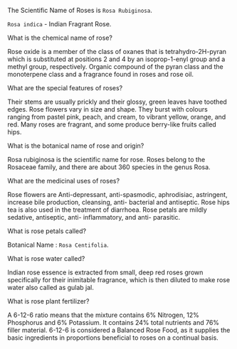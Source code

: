 The Scientific Name of Roses is `Rosa Rubiginosa`.

`Rosa indica` - Indian Fragrant Rose.

What is the chemical name of rose?

Rose oxide is a member of the class of oxanes that is tetrahydro-2H-pyran which is substituted at positions 2 and 4 by an isoprop-1-enyl group and a methyl group, respectively. Organic compound of the pyran class and the monoterpene class and a fragrance found in roses and rose oil.

What are the special features of roses?

Their stems are usually prickly and their glossy, green leaves have toothed edges. Rose flowers vary in size and shape. They burst with colours ranging from pastel pink, peach, and cream, to vibrant yellow, orange, and red. Many roses are fragrant, and some produce berry-like fruits called hips.

What is the botanical name of rose and origin?

Rosa rubiginosa is the scientific name for rose. Roses belong to the Rosaceae family, and there are about 360 species in the genus Rosa.

What are the medicinal uses of roses?

Rose flowers are Anti-depressant, anti-spasmodic, aphrodisiac, astringent, increase bile production, cleansing, anti- bacterial and antiseptic. Rose hips tea is also used in the treatment of diarrhoea. Rose petals are mildly sedative, antiseptic, anti- inflammatory, and anti- parasitic.

What is rose petals called?

Botanical Name : `Rosa Centifolia`.

What is rose water called?

Indian rose essence is extracted from small, deep red roses grown specifically for their inimitable fragrance, which is then diluted to make rose water also called as gulab jal.

What is rose plant fertilizer?

A 6-12-6 ratio means that the mixture contains 6% Nitrogen, 12% Phosphorus and 6% Potassium. It contains 24% total nutrients and 76% filler material. 6-12-6 is considered a Balanced Rose Food, as it supplies the basic ingredients in proportions beneficial to roses on a continual basis.
